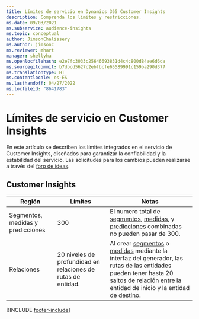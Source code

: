 ```yaml
---
title: Límites de servicio en Dynamics 365 Customer Insights
description: Comprenda los límites y restricciones.
ms.date: 09/03/2021
ms.subservice: audience-insights
ms.topic: conceptual
author: JimsonChalissery
ms.author: jimsonc
ms.reviewer: mhart
manager: shellyha
ms.openlocfilehash: e2e7fc3033c25646693831d4c4c800d84ae6d6da
ms.sourcegitcommit: b7dbcd5627c2ebfbcfe65589991c159ba290d377
ms.translationtype: HT
ms.contentlocale: es-ES
ms.lasthandoff: 04/27/2022
ms.locfileid: "8641783"
---
```

# <a name="service-limits-in-customer-insights"></a>Límites de servicio en Customer Insights

En este artículo se describen los límites integrados en el servicio de Customer Insights, diseñados para garantizar la confiabilidad y la estabilidad del servicio. Las solicitudes para los cambios pueden realizarse a través del [foro de ideas](https://go.microsoft.com/fwlink/?linkid=2074172). 

## <a name="customer-insights"></a>Customer Insights

| Región  | Límites  | Notas |
|-------------|---------------------------------------------------------------------|---------------------------------------------------------------------|
| Segmentos, medidas y predicciones | 300  | El numero total de [segmentos](segments.md), [medidas](measures.md), y [predicciones](predictions.md) combinadas no pueden pasar de 300.  |
| Relaciones | 20 niveles de profundidad en relaciones de rutas de entidad. | Al crear [segmentos](segments.md) o [medidas](measures.md) mediante la interfaz del generador, las rutas de las entidades pueden tener hasta 20 saltos de relación entre la entidad de inicio y la entidad de destino.  |


[!INCLUDE [footer-include](includes/footer-banner.md)]
